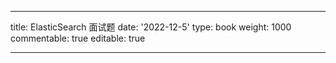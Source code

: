 ---

title: ElasticSearch 面试题
date: '2022-12-5'
type: book
weight: 1000
commentable: true
editable: true

---